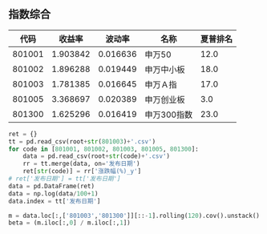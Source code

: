 ## 指数综合

| 代码   | 收益率    | 波动率    | 名称      | 夏普排名 |
|--------|----------|----------|-----------|--------|
| 801001 | 1.903842 | 0.016636 | 申万50    | 12.0   |
| 801002 | 1.896288 | 0.019449 | 申万中小板 | 18.0   |
| 801003 | 1.781385 | 0.016645 | 申万Ａ指    | 17.0   |
| 801005 | 3.368697 | 0.020389 | 申万创业板 | 3.0    |
| 801300 | 1.625296 | 0.016419 | 申万300指数 | 23.0   |

<canvas id="chart01"></canvas>
<canvas id="chart02"></canvas>
<canvas id="chart03"></canvas>
<canvas id="chart04"></canvas>

<script>
loadData('/index/size/Price.csv')(drawTimeSeries({

        el: 'chart01',
        labels: ['801003', '801001', '801300', '801002', '801005'],
        label_text: ['801003 申万Ａ指', '801001 申万50', '801300 申万300指数', '801002 申万中小板', '801005 申万创业板'],
        title: '价格',
        x: data => data.map(_ => new Date(_['发布日期'])),

}))

loadData('/index/size/PE.csv')(drawTimeSeries({

        el: 'chart02',
        labels: ['801003', '801001', '801300', '801002', '801005'],
        label_text: ['801003 申万Ａ指', '801001 申万50', '801300 申万300指数', '801002 申万中小板', '801005 申万创业板'],
        title: '市盈率',
        x: data => data.map(_ => new Date(_['发布日期'])),

}))

loadData('/index/size/PB.csv')(drawTimeSeries({

        el: 'chart03',
        labels: ['801003', '801001', '801300', '801002', '801005'],
        label_text: ['801003 申万Ａ指', '801001 申万50', '801300 申万300指数', '801002 申万中小板', '801005 申万创业板'],
        title: '市净率',
        x: data => data.map(_ => new Date(_['发布日期'])),

}))

loadData('/index/size/beta.csv')(drawTimeSeries({

        el: 'chart04',
        labels: ['801003', '801001', '801300', '801002', '801005'],
        label_text: ['801003 申万Ａ指', '801001 申万50', '801300 申万300指数', '801002 申万中小板', '801005 申万创业板'],
        title: 'Beta',
        x: data => data.map(_ => new Date(_['发布日期'])),

}))
</script>

``` python
ret = {}
tt = pd.read_csv(root+str(801003)+'.csv')
for code in [801001, 801002, 801003, 801005, 801300]:
    data = pd.read_csv(root+str(code)+'.csv')
    rr = tt.merge(data, on='发布日期')
    ret[str(code)] = rr['涨跌幅(%)_y']
# ret['发布日期'] = tt['发布日期']
data = pd.DataFrame(ret)
data = np.log(data/100+1)
data.index = tt['发布日期']
```

``` python
m = data.loc[:,['801003','801300']][::-1].rolling(120).cov().unstack()
beta = (m.iloc[:,0] / m.iloc[:,1])
```


